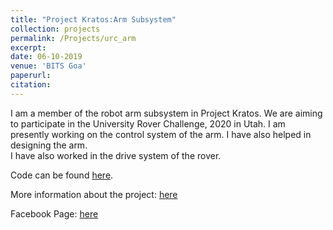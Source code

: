 ```yaml
---
title: "Project Kratos:Arm Subsystem"
collection: projects
permalink: /Projects/urc_arm
excerpt: 
date: 06-10-2019
venue: 'BITS Goa'
paperurl: 
citation: 
---
```


I am a member of the robot arm subsystem in Project Kratos. We are aiming to participate in the University Rover Challenge, 2020 in Utah.
I am presently working on the control system of the arm. I have also helped in designing the arm.  
I have also worked in the drive system of the rover.

Code can be found [here](https://github.com/hardesh/urc_arm).


More information about the project: [here](https://www.facebook.com/SandboxBPGC/posts/2604127326473547)

Facebook Page: [here](https://www.facebook.com/KratosBITSGoa/)

